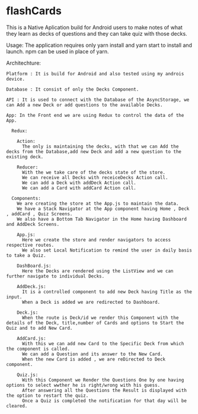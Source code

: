 # flashCards
This is a Native Aplication build for Android users to make notes of what they learn as decks of questions and they can take quiz with those decks.
  
  Usage:
    The application requires only yarn install and yarn start to install and launch. npm can be used in place of yarn.
    
  Architechture:
    
    Platform : It is build for Android and also tested using my androis device.

    Database : It consist of only the Decks Component.

    API : It is used to connect with the Database of the AsyncStorage, we can Add a new Deck or add questions to the available Decks.

    App: In the Front end we are using Redux to control the data of the App.

      Redux:
       
        Action:
          The only is maintaining the decks, with that we can Add the decks from the Database,add new Deck and add a new question to the existing deck.
        
        Reducer:
          With the we take care of the decks state of the store.
          We can receive all Decks with receiceDecks Action call.
          We can add a Deck with addDeck Action call.
          We can add a Card with addCard Action call.

      Components:
        We are creating the store at the App.js to maintain the data.
        We have a Stack Navigator at the App component having Home , Deck , addCard , Quiz Screens.
        We also have a Bottom Tab Navigator in the Home having Dashboard and AddDeck Screens.

        App.js:
          Here we create the store and render navigators to access respective routes.
          We also set Local Notification to remind the user in daily basis to take a Quiz.
        
        DashBoard.js:
          Here the Decks are rendered using the ListView and we can further navigate to individual Decks.
        
        AddDeck.js:
          It is a controlled component to add new Deck having Title as the input.
          When a Deck is added we are redirected to Dashboard.

        Deck.js:
          When the route is Deck/id we render this Component with the details of the Deck, title,number of Cards and options to Start the Quiz and to add New Card.

        AddCard.js:
          With this we can add new Card to the Specific Deck from which the component is called.
          We can add a Question and its answer to the New Card.
          When the new Card is added , we are reDirected to Deck component.

        Quiz.js:
          With this Component we Render the Questions One by one having options to select wwther he is right/wrong with his guess.
          After answering all the Questions the Result is displayed with the option to restart the quiz.
          Once a Quiz is completed the notification for that day will be cleared.

          